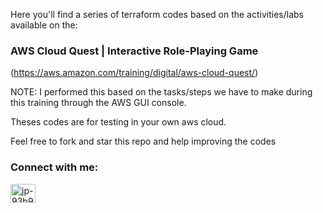 
 
Here you'll find a series of terraform codes based on the activities/labs available on the:
### AWS Cloud Quest | Interactive Role-Playing Game
(https://aws.amazon.com/training/digital/aws-cloud-quest/)

NOTE: I performed this based on the tasks/steps we have to make during this training through the AWS GUI console.

Theses codes are for testing in your own aws cloud.

Feel free to fork and star this repo and help improving the codes

<h3 align="left">Connect with me:</h3>
<p align="left">
<a href="https://linkedin.com/in/jp-93b92096" target="blank"><img align="center" src="https://raw.githubusercontent.com/rahuldkjain/github-profile-readme-generator/master/src/images/icons/Social/linked-in-alt.svg" alt="jp-93b92096" height="30" width="40" /></a>
</p>